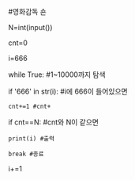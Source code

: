 #영화감독 숀

N=int(input())

cnt=0

i=666

while True: #1~10000까지 탐색

  if '666' in str(i): #i에 666이 들어있으면
  
    cnt+=1 #cnt+
    
  if cnt==N: #cnt와 N이 같으면 
  
    print(i) #출력
    
    break #종료
    
  i+=1
 
